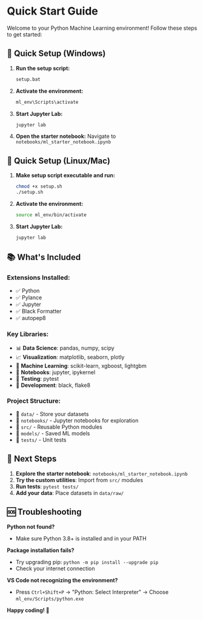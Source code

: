 # Quick Start Guide

Welcome to your Python Machine Learning environment! Follow these steps to get started:

## 🚀 Quick Setup (Windows)

1. **Run the setup script:**
   ```cmd
   setup.bat
   ```

2. **Activate the environment:**
   ```cmd
   ml_env\Scripts\activate
   ```

3. **Start Jupyter Lab:**
   ```cmd
   jupyter lab
   ```

4. **Open the starter notebook:**
   Navigate to `notebooks/ml_starter_notebook.ipynb`

## 🐧 Quick Setup (Linux/Mac)

1. **Make setup script executable and run:**
   ```bash
   chmod +x setup.sh
   ./setup.sh
   ```

2. **Activate the environment:**
   ```bash
   source ml_env/bin/activate
   ```

3. **Start Jupyter Lab:**
   ```bash
   jupyter lab
   ```

## 📚 What's Included

### Extensions Installed:
- ✅ Python
- ✅ Pylance  
- ✅ Jupyter
- ✅ Black Formatter
- ✅ autopep8

### Key Libraries:
- 📊 **Data Science**: pandas, numpy, scipy
- 📈 **Visualization**: matplotlib, seaborn, plotly
- 🤖 **Machine Learning**: scikit-learn, xgboost, lightgbm
- 📓 **Notebooks**: jupyter, ipykernel
- 🧪 **Testing**: pytest
- 🔧 **Development**: black, flake8

### Project Structure:
- 📁 `data/` - Store your datasets
- 📓 `notebooks/` - Jupyter notebooks for exploration
- 🐍 `src/` - Reusable Python modules
- 🤖 `models/` - Saved ML models
- 🧪 `tests/` - Unit tests

## 🎯 Next Steps

1. **Explore the starter notebook**: `notebooks/ml_starter_notebook.ipynb`
2. **Try the custom utilities**: Import from `src/` modules
3. **Run tests**: `pytest tests/`
4. **Add your data**: Place datasets in `data/raw/`

## 🆘 Troubleshooting

**Python not found?**
- Make sure Python 3.8+ is installed and in your PATH

**Package installation fails?**
- Try upgrading pip: `python -m pip install --upgrade pip`
- Check your internet connection

**VS Code not recognizing the environment?**
- Press `Ctrl+Shift+P` → "Python: Select Interpreter" → Choose `ml_env/Scripts/python.exe`

**Happy coding! 🎉**

